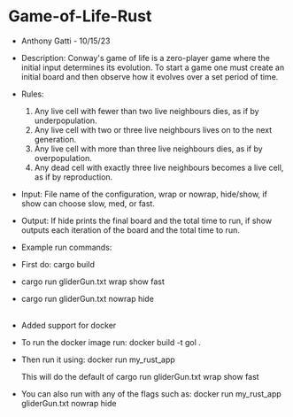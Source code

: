# Game-of-Life-Rust

 * Anthony Gatti - 10/15/23
 * Description: Conway's game of life is a zero-player game where
   the initial input determines its evolution. To start a game one
   must create an initial board and then observe how it evolves over
   a set period of time.
 * Rules: 
   1. Any live cell with fewer than two live neighbours dies, as if by underpopulation.
   2. Any live cell with two or three live neighbours lives on to the next generation.
   3. Any live cell with more than three live neighbours dies, as if by overpopulation.
   4. Any dead cell with exactly three live neighbours becomes a live cell, as if by reproduction.
 * Input: File name of the configuration, wrap or nowrap, hide/show, if show can choose slow, med, or fast.
 * Output: If hide prints the final board and the total time to run, 
   if show outputs each iteration of the board and the total time to run.

 * Example run commands:
 * First do: cargo build
 * cargo run gliderGun.txt wrap show fast
 * cargo run gliderGun.txt nowrap hide  
&nbsp;
 * Added support for docker
 * To run the docker image run: docker build -t gol .
 * Then run it using: docker run my_rust_app

    This will do the default of cargo run gliderGun.txt wrap show fast
 * You can also run with any of the flags such as: docker run my_rust_app gliderGun.txt nowrap hide
